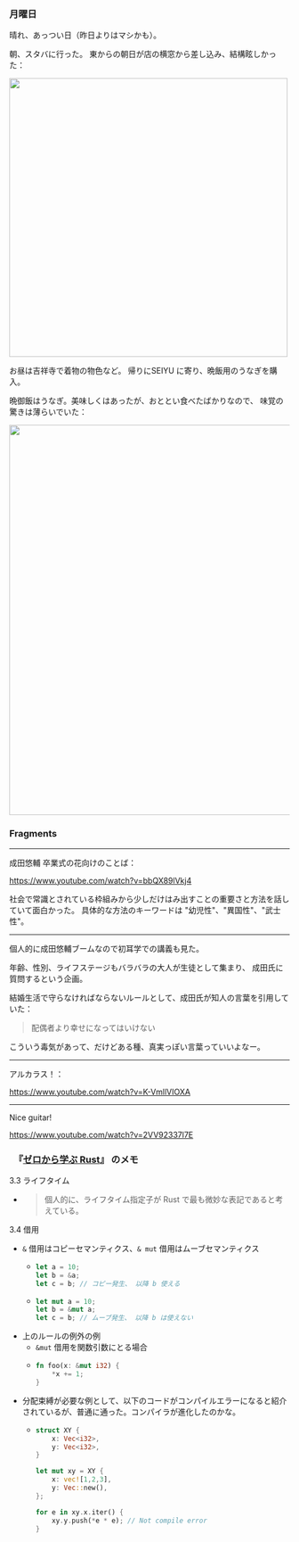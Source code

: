### 月曜日

晴れ、あっつい日（昨日よりはマシかも）。

朝、スタバに行った。
東からの朝日が店の横窓から差し込み、結構眩しかった：

<img src="https://i.imgur.com/VGhfPG5.jpg" width="500">

お昼は吉祥寺で着物の物色など。
帰りにSEIYU に寄り、晩飯用のうなぎを購入。

晩御飯はうなぎ。美味しくはあったが、おととい食べたばかりなので、
味覚の驚きは薄らいでいた：

<img src="https://i.imgur.com/M7vKBXw.jpg" width="700">

### Fragments

---

成田悠輔 卒業式の花向けのことば：

https://www.youtube.com/watch?v=bbQX89lVkj4

社会で常識とされている枠組みから少しだけはみ出すことの重要さと方法を話していて面白かった。
具体的な方法のキーワードは "幼児性"、"異国性"、"武士性"。

---

個人的に成田悠輔ブームなので初耳学での講義も見た。

年齢、性別、ライフステージもバラバラの大人が生徒として集まり、
成田氏に質問するという企画。

結婚生活で守らなければならないルールとして、成田氏が知人の言葉を引用していた：

> 配偶者より幸せになってはいけない

こういう毒気があって、だけどある種、真実っぽい言葉っていいよなー。

---

アルカラス！：

https://www.youtube.com/watch?v=K-VmllVIOXA

---

Nice guitar!

https://www.youtube.com/watch?v=2VV92337l7E

### 　『[ゼロから学ぶ Rust](https://www.amazon.co.jp/%E3%82%BC%E3%83%AD%E3%81%8B%E3%82%89%E5%AD%A6%E3%81%B6Rust-%E3%82%B7%E3%82%B9%E3%83%86%E3%83%A0%E3%83%97%E3%83%AD%E3%82%B0%E3%83%A9%E3%83%9F%E3%83%B3%E3%82%B0%E3%81%AE%E5%9F%BA%E7%A4%8E%E3%81%8B%E3%82%89%E7%B7%9A%E5%BD%A2%E5%9E%8B%E3%82%B7%E3%82%B9%E3%83%86%E3%83%A0%E3%81%BE%E3%81%A7-KS%E6%83%85%E5%A0%B1%E7%A7%91%E5%AD%A6%E5%B0%82%E9%96%80%E6%9B%B8-%E9%AB%98%E9%87%8E-%E7%A5%90%E8%BC%9D/dp/4065301955)』 のメモ

3.3 ライフタイム

- > 個人的に、ライフタイム指定子が Rust で最も微妙な表記であると考えている。

3.4 借用

- `&` 借用はコピーセマンティクス、`& mut` 借用はムーブセマンティクス
    - ```rust
      let a = 10;
      let b = &a;
      let c = b; // コピー発生、 以降 b 使える
      ```
    - ```rust
      let mut a = 10;
      let b = &mut a;
      let c = b; // ムーブ発生、 以降 b は使えない
      ```
- 上のルールの例外の例
    - `&mut` 借用を関数引数にとる場合
    - ```rust
      fn foo(x: &mut i32) {
          *x += 1;
      }
      ```
- 分配束縛が必要な例として、以下のコードがコンパイルエラーになると紹介されているが、普通に通った。コンパイラが進化したのかな。
    - ```rust
      struct XY {
          x: Vec<i32>,
          y: Vec<i32>,
      }

      let mut xy = XY {
          x: vec![1,2,3],
          y: Vec::new(),
      };

      for e in xy.x.iter() {
          xy.y.push(*e * e); // Not compile error
      }
      ```